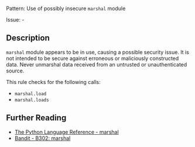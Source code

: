 Pattern: Use of possibly insecure `marshal` module

Issue: -

## Description

`marshal` module appears to be in use, causing a possible security issue. It is not intended to be secure against erroneous or maliciously constructed data. Never unmarshal data received from an untrusted or unauthenticated source.

This rule checks for the following calls:

  - `marshal.load`
  - `marshal.loads`

## Further Reading

* [The Python Language Reference - marshal](https://docs.python.org/2/library/marshal.html)
* [Bandit - B302: marshal](https://bandit.readthedocs.io/en/latest/blacklists/blacklist_calls.html#b302-marshal)
